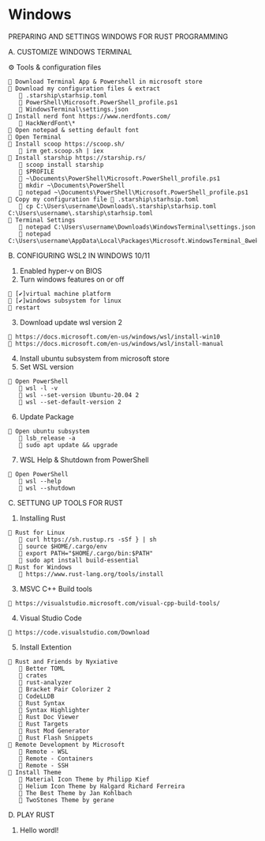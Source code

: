 # Windows
 
PREPARING AND SETTINGS WINDOWS FOR RUST PROGRAMMING

A. CUSTOMIZE WINDOWS TERMINAL
  
  ⚙ Tools & configuration files
 
  	🚀 Download Terminal App & Powershell in microsoft store
	🚀 Download my configuration files & extract
	   📝 .starship\starhsip.toml
	   📝 PowerShell\Microsoft.PowerShell_profile.ps1
	   📝 WindowsTerminal\settings.json
	🚀 Install nerd font https://www.nerdfonts.com/
	   📝 HackNerdFont\*
	🚀 Open notepad & setting default font
	🚀 Open Terminal 
	🚀 Install scoop https://scoop.sh/
	   👀 irm get.scoop.sh | iex
	🚀 Install starship https://starship.rs/
	   👀 scoop install starship 
	   👀 $PROFILE
	   👀 ~\Documents\PowerShell\Microsoft.PowerShell_profile.ps1
	   👀 mkdir ~\Documents\PowerShell
	   👀 notepad ~\Documents\PowerShell\Microsoft.PowerShell_profile.ps1
	🚀 Copy my configuration file 📝 .starship\starhsip.toml
	   👀 cp C:\Users\username\Downloads\.starship\starhsip.toml C:\Users\username\.starship\starhsip.toml
	🚀 Terminal Settings
	   👀 notepad C:\Users\username\Downloads\WindowsTerminal\settings.json
 	   👀 notepad C:\Users\username\AppData\Local\Packages\Microsoft.WindowsTerminal_8wekyb3d8bbwe\LocalState\settings.json



B. CONFIGURING WSL2 IN WINDOWS 10/11
   1. Enabled hyper-v on BIOS
   2. Turn windows features on or off
	
	🚀 [✔]virtual machine platform 
   	🚀 [✔]windows subsystem for linux
   	🚀 restart
	
   3. Download update wsl version 2

   	🚀 https://docs.microsoft.com/en-us/windows/wsl/install-win10
   	🚀 https://docs.microsoft.com/en-us/windows/wsl/install-manual
	
   4. Install ubuntu subsystem from microsoft store
   5. Set WSL version
  
   	🚀 Open PowerShell
	   👀 wsl -l -v
	   👀 wsl --set-version Ubuntu-20.04 2 
	   👀 wsl --set-default-version 2
	   
   6. Update Package

	🚀 Open ubuntu subsystem
	   👀 lsb_release -a
	   👀 sudo apt update && upgrade
	   
   7. WSL Help & Shutdown from PowerShell
 
	🚀 Open PowerShell
	   👀 wsl --help
	   👀 wsl --shutdown

C. SETTUNG UP TOOLS FOR RUST
   1. Installing Rust
 
	🚀 Rust for Linux
	   👀 curl https://sh.rustup.rs -sSf } | sh
	   👀 source $HOME/.cargo/env
	   👀 export PATH="$HOME/.cargo/bin:$PATH"
	   👀 sudo apt install build-essential
  	🚀 Rust for Windows
	   👀 https://www.rust-lang.org/tools/install
	   
   3. MSVC C++ Build tools
  
 	🚀 https://visualstudio.microsoft.com/visual-cpp-build-tools/ 
	
   4. Visual Studio Code
   
	🚀 https://code.visualstudio.com/Download
	
   5. Install Extention
   
 	🚀 Rust and Friends by Nyxiative
	   👀 Better TOML
	   👀 crates
	   👀 rust-analyzer
	   👀 Bracket Pair Colorizer 2
	   👀 CodeLLDB
	   👀 Rust Syntax
	   👀 Syntax Highlighter
	   👀 Rust Doc Viewer
	   👀 Rust Targets
	   👀 Rust Mod Generator
	   👀 Rust Flash Snippets
	🚀 Remote Development by Microsoft
	   👀 Remote - WSL
	   👀 Remote - Containers
	   👀 Remote - SSH
	🚀 Install Theme 
	   👀 Material Icon Theme by Philipp Kief
	   👀 Helium Icon Theme by Halgard Richard Ferreira
	   👀 The Best Theme by Jan Kohlbach
	   👀 TwoStones Theme by gerane

D. PLAY RUST
   1. Hello wordl!

